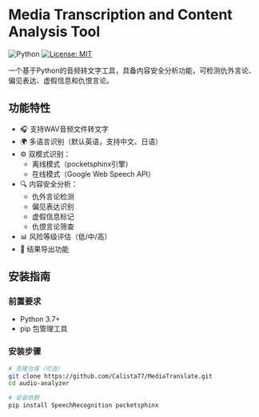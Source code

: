 # Media Transcription and Content Analysis Tool

![Python](https://img.shields.io/badge/Python-3.7%2B-blue)
[![License: MIT](https://img.shields.io/badge/License-MIT-yellow.svg)](https://opensource.org/licenses/MIT)

一个基于Python的音频转文字工具，具备内容安全分析功能，可检测仇外言论、偏见表达、虚假信息和仇恨言论。

## 功能特性

- 🎧 支持WAV音频文件转文字
- 🌍 多语言识别（默认英语，支持中文、日语）
- ⚙️ 双模式识别：
  - 离线模式（pocketsphinx引擎）
  - 在线模式（Google Web Speech API）
- 🔍 内容安全分析：
  - 仇外言论检测
  - 偏见表达识别
  - 虚假信息标记
  - 仇恨言论筛查
- 📊 风险等级评估（低/中/高）
- 💾 结果导出功能

## 安装指南

### 前置要求
- Python 3.7+
- pip 包管理工具

### 安装步骤
```bash
# 克隆仓库（可选）
git clone https://github.com/Calista77/MediaTranslate.git
cd audio-analyzer

# 安装依赖
pip install SpeechRecognition pocketsphinx
